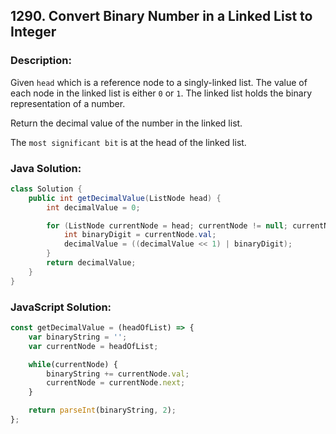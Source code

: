 ## 1290. Convert Binary Number in a Linked List to Integer

### Description:
Given ```head``` which is a reference node to a singly-linked list. The value of each node in the linked list is either ```0``` or ```1```. The linked list holds the binary representation of a number.

Return the decimal value of the number in the linked list.

The ```most significant bit``` is at the head of the linked list.


### Java Solution:
```Java
class Solution {
    public int getDecimalValue(ListNode head) {
        int decimalValue = 0;

        for (ListNode currentNode = head; currentNode != null; currentNode = currentNode.next) {
            int binaryDigit = currentNode.val;
            decimalValue = ((decimalValue << 1) | binaryDigit);
        }
        return decimalValue;
    }
}
```

### JavaScript Solution:
```JavaScript
const getDecimalValue = (headOfList) => {
    var binaryString = '';
    var currentNode = headOfList;

    while(currentNode) {
        binaryString += currentNode.val;
        currentNode = currentNode.next;
    }

    return parseInt(binaryString, 2);
};
```
